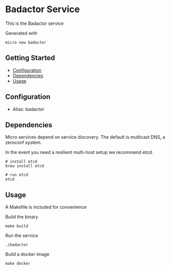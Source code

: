 # Badactor Service

This is the Badactor service

Generated with

```
micro new badactor
```

## Getting Started

- [Configuration](#configuration)
- [Dependencies](#dependencies)
- [Usage](#usage)

## Configuration

- Alias: badactor

## Dependencies

Micro services depend on service discovery. The default is multicast DNS, a zeroconf system.

In the event you need a resilient multi-host setup we recommend etcd.

```
# install etcd
brew install etcd

# run etcd
etcd
```

## Usage

A Makefile is included for convenience

Build the binary

```
make build
```

Run the service
```
./badactor
```

Build a docker image
```
make docker
```